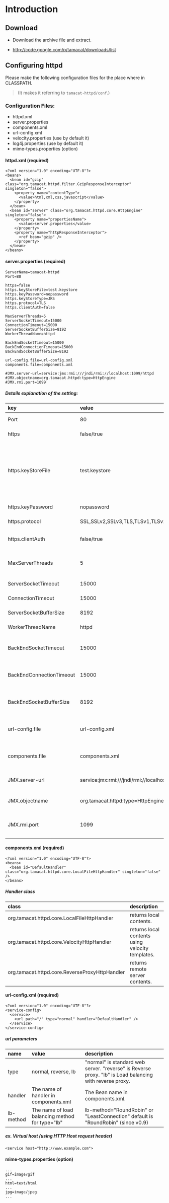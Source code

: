 # Introduction #

## Download ##
  * Download the archive file and extract.

  * http://code.google.com/p/tamacat/downloads/list

## Configuring httpd ##

Please make the following configuration files for the place where in CLASSPATH.
> (It makes it referring to `tamacat-httpd/conf`.)

### Configuration Files: ###
  * httpd.xml
  * server.properties
  * components.xml
  * url-config.xml
  * velocity.properties (use by default it)
  * log4j.properties (use by default it)
  * mime-types.properties (option)


#### httpd.xml (required) ####
```
<?xml version="1.0" encoding="UTF-8"?>
<beans>
  <bean id="gzip" class="org.tamacat.httpd.filter.GzipResponseInterceptor" singleton="false">
    <property name="contentType">
      <value>html,xml,css,javascript</value>
    </property>
  </bean>
  <bean id="server" class="org.tamacat.httpd.core.HttpEngine" singleton="false">
    <property name="propertiesName">
      <value>server.properties</value>
    </property>
    <property name="httpResponseInterceptor">
      <ref bean="gzip" />
    </property>
  </bean>  
</beans>
```

#### server.properties (required) ####
```
ServerName=tamacat-httpd
Port=80

https=false
https.keyStoreFile=test.keystore
https.keyPassword=nopassword
https.keyStoreType=JKS
https.protocol=TLS
https.clientAuth=false

MaxServerThreads=5
ServerSocketTimeout=15000
ConnectionTimeout=15000
ServerSocketBufferSize=8192
WorkerThreadName=httpd

BackEndSocketTimeout=15000
BackEndConnectionTimeout=15000
BackEndSocketBufferSize=8192

url-config.file=url-config.xml
components.file=components.xml

#JMX.server-url=service:jmx:rmi:///jndi/rmi://localhost:1099/httpd
#JMX.objectname=org.tamacat.httpd:type=HttpEngine
#JMX.rmi.port=1099
```
##### Details explanation of the setting: #####
| **key** | **value** | **description** |
|:--------|:----------|:----------------|
| Port    | 80        |  Httpd Listen Port |
| https   | false/true | true: use https protocol |
| https.keyStoreFile | test.keystore | The key.store file is specified. It is possible to make it by using keytool. keystore file create by keytools |
| https.keyPassword | nopassword | keystore file's pasword |
| https.protocol | SSL,SSLv2,SSLv3,TLS,TLSv1,TLSv1\_1 | SSL/TLS version |
| https.clientAuth | false/true | true: use client authentication |
| MaxServerThreads | 5         | Maximum worker threads of server. |
| ServerSocketTimeout | 15000     | socket timeout (ms) |
| ConnectionTimeout| 15000     | connection timeout (ms) |
| ServerSocketBufferSize | 8192      | socket buffer size (bytes) |
| WorkerThreadName | httpd     | name of child threads |
| BackEndSocketTimeout| 15000     | socket timeout for reverse proxy (ms) |
| BackEndConnectionTimeout| 15000     | connection timeout for reverse proxy (ms) |
| BackEndSocketBufferSize| 8192      | socket buffer size for reverse proxy (bytes) |
| url-config.file | url-config.xml | URL configuration file in CLASSPATH. |
| components.file | components.xml | Components configuration file in CLASSPATH. |
| JMX.server-url| service:jmx:rmi:///jndi/rmi://localhost:1099/httpd | JMX remote access URL (option)|
| JMX.objectname | org.tamacat.httpd:type=HttpEngine | ObjectName of httpd (option)|
| JMX.rmi.port | 1099      | JMX remote access port of RMI.(option)|

#### components.xml (required) ####
```
<?xml version="1.0" encoding="UTF-8"?> 
<beans>
  <bean id="DefaultHandler" class="org.tamacat.httpd.core.LocalFileHttpHandler" singleton="false" />
</beans>
```
##### Handler class #####
| **class** | **description** |
|:----------|:----------------|
| org.tamacat.httpd.core.LocalFileHttpHandler | returns local contents. |
| org.tamacat.httpd.core.VelocityHttpHandler | returns local contents using velocity templates. |
| org.tamacat.httpd.core.ReverseProxyHttpHandler | returns remote server contents. |

#### url-config.xml (required) ####
```
<?xml version="1.0" encoding="UTF-8"?> 
<service-config>
  <service>
    <url path="/" type="normal" handler="DefaultHandler" />
  </service>
</service-config>
```

##### url parameters #####
| **name** | **value** | **description** |
|:---------|:----------|:----------------|
| type     | normal, reverse, lb | "normal" is standard web server. "reverse" is Reverse proxy. "lb" is Load balancing with reverse proxy. |
| handler  | The name of handler in components.xml | The Bean name in components.xml. |
| lb-method| The name of load balancing method for type="lb" | lb-method="RoundRobin" or "LeastConnection" default is "RoundRobin" (since v0.9) |

##### ex. Virtual host (using HTTP Host request header) #####
```
<service host="http://www.example.com">
```

#### mime-types.properties (option) ####
```
...
gif=image/gif
...
html=text/html
...
jpg=image/jpeg
...
```